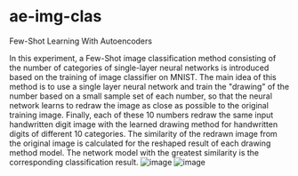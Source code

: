 # ae-img-clas
Few-Shot Learning With Autoencoders

In this experiment, a Few-Shot image classification method consisting of the number of categories of single-layer neural networks is introduced based on the training of image classifier on MNIST. The main idea of this method is to use a single layer neural network and train the "drawing" of the number based on a small sample set of each number, so that the neural network learns to redraw the image as close as possible to the original training image. Finally, each of these $10$ numbers redraw the same input handwritten digit image with the learned drawing method for handwritten digits of different $10$ categories. The similarity of the redrawn image from the original image is calculated for the reshaped result of each drawing method model. The network model with the greatest similarity is the corresponding classification result.
![image](https://user-images.githubusercontent.com/126972674/235288460-a935ca57-48a1-4fd3-b7a1-944002e5274e.png)
![image](https://user-images.githubusercontent.com/126972674/235288469-5fcae5e1-e16d-447d-b8bd-babdc996fcb4.png)
